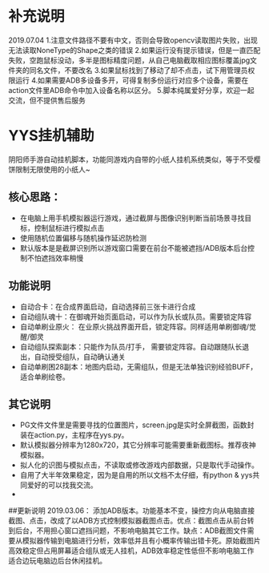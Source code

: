 # 补充说明
2019.07.04 
1.注意文件路径不要有中文，否则会导致opencv读取图片失败，出现无法读取NoneType的Shape之类的错误
2.如果运行没有提示错误，但是一直匹配失败，空跑鼠标没动，多半是图标精度问题，从自己电脑截取相应图标覆盖jpg文件夹的同名文件，不要改名
3.如果鼠标找到了移动了却不点击，试下用管理员权限运行
4.如果需要ADB多设备多开，可得复制多份运行对应多个设备，需要在action文件里ADB命令中加入设备名称以区分。
5.脚本纯属爱好分享，欢迎一起交流，但不提供售后服务

# YYS挂机辅助
阴阳师手游自动挂机脚本，功能同游戏内自带的小纸人挂机系统类似，等于不受樱饼限制无限使用的小纸人~

## 核心思路：
* 在电脑上用手机模拟器运行游戏，通过截屏与图像识别判断当前场景寻找目标，控制鼠标进行模拟点击
* 使用随机位置偏移与随机操作延迟防检测
* 默认版本是是截屏识别所以游戏窗口需要在前台不能被遮挡/ADB版本后台控制不怕遮挡效率稍慢

## 功能说明
* 自动合卡：在合成界面启动，自动选择前三张卡进行合成
* 自动组队魂十：在御魂开始页面启动，可以作为队长或队员。需要锁定阵容
* 自动单刷业原火： 在业原火挑战界面开启，锁定阵容。同样适用单刷御魂/觉醒/御灵
* 自动组队探索副本：只能作为队员/打手， 需要锁定阵容。自动跟随队长退出，自动授受组队，自动确认通关
* 自动单刷困28副本：地图内启动，无需组队，但是无法单独识别经验BUFF，适合单刷绘卷。

## 其它说明
* PG文件文件里是需要寻找的位置图片，screen.jpg是实时全屏截图，函数封装在action.py，主程序在yys.py。
* 默认模拟器分辨率为1280x720，其它分辨率可能需要重新截图标。推荐夜神模拟器。
* 拟人化的识图与模拟点击，不读取或修改游戏内部数据，只是取代手动操作。
* 自用了大半年效果稳定，因为是自用的所以文档不太仔细，有python & yys共同爱好的可以找我交流。
*
##更新说明
2019.03.06：
添加ADB版本。功能基本不变，操控方向从电脑直接截图、点击，改成了以ADB方式控制模拟器截图点击。优点：截图点击从前台转到后台，不用担心窗口遮挡问题，不影响电脑其它工作。缺点：ADB截图文件需要从模拟器传输到电脑进行分析，效率低并且有小概率传输出错卡死。原始截图片高效稳定但占用屏幕适合组队或无人挂机，ADB效率稳定性低但不影响电脑工作适合边玩电脑边后台休闲挂机。
